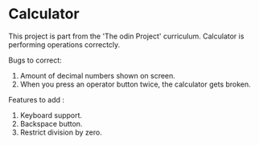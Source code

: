 # Calculator
This project is part from the 'The odin Project' curriculum.
Calculator is performing operations correctcly.

Bugs to correct: 
1. Amount of decimal numbers shown on screen.
2. When you press an operator button twice, the calculator gets broken.

Features to add :

1. Keyboard support.
2. Backspace button.
3. Restrict division by zero.


